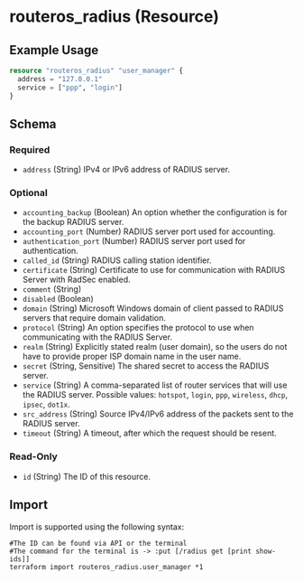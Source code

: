 # routeros_radius (Resource)


## Example Usage
```terraform
resource "routeros_radius" "user_manager" {
  address = "127.0.0.1"
  service = ["ppp", "login"]
}
```

<!-- schema generated by tfplugindocs -->
## Schema

### Required

- `address` (String) IPv4 or IPv6 address of RADIUS server.

### Optional

- `accounting_backup` (Boolean) An option whether the configuration is for the backup RADIUS server.
- `accounting_port` (Number) RADIUS server port used for accounting.
- `authentication_port` (Number) RADIUS server port used for authentication.
- `called_id` (String) RADIUS calling station identifier.
- `certificate` (String) Certificate to use for communication with RADIUS Server with RadSec enabled.
- `comment` (String)
- `disabled` (Boolean)
- `domain` (String) Microsoft Windows domain of client passed to RADIUS servers that require domain validation.
- `protocol` (String) An option specifies the protocol to use when communicating with the RADIUS Server.
- `realm` (String) Explicitly stated realm (user domain), so the users do not have to provide proper ISP domain name in the user name.
- `secret` (String, Sensitive) The shared secret to access the RADIUS server.
- `service` (String) A comma-separated list of router services that will use the RADIUS server. Possible values: `hotspot`, `login`, `ppp`, `wireless`, `dhcp`, `ipsec`, `dot1x`.
- `src_address` (String) Source IPv4/IPv6 address of the packets sent to the RADIUS server.
- `timeout` (String) A timeout, after which the request should be resent.

### Read-Only

- `id` (String) The ID of this resource.

## Import
Import is supported using the following syntax:
```shell
#The ID can be found via API or the terminal
#The command for the terminal is -> :put [/radius get [print show-ids]]
terraform import routeros_radius.user_manager *1
```

